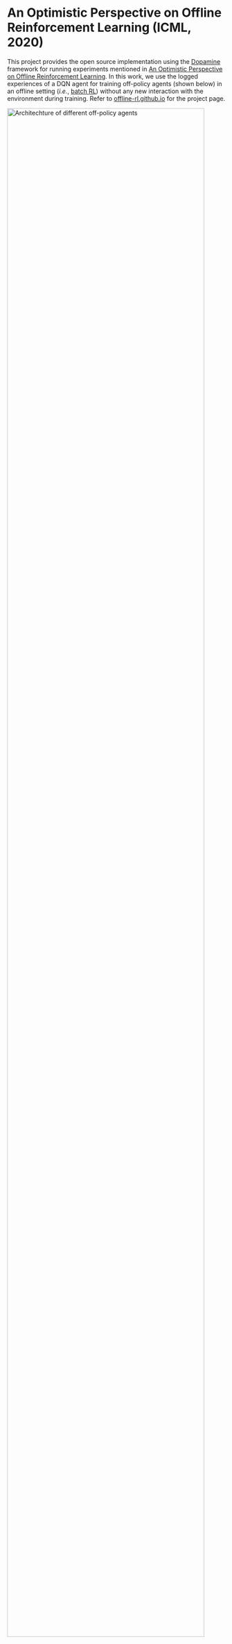 # An Optimistic Perspective on Offline Reinforcement Learning (ICML, 2020)

This project provides the open source implementation using the
[Dopamine][dopamine] framework for running experiments mentioned in [An Optimistic Perspective on Offline Reinforcement Learning][paper].
In this work, we use the logged experiences of a DQN agent for training off-policy
agents (shown below) in an offline setting (*i.e.*, [batch RL][batch_rl]) without any new
interaction with the environment during training. Refer to
[offline-rl.github.io][project_page] for the project page.

<img src="https://i.imgur.com/Ntgcecq.png" width="95%"
     alt="Architechture of different off-policy agents" >

[paper]: https://arxiv.org/pdf/1907.04543.pdf
[dopamine]: https://github.com/google/dopamine

# How to train offline agents on 50M dataset without RAM errors?
Please refer to https://github.com/google-research/batch_rl/issues/10.

## DQN Replay Dataset (Logged DQN data)

The DQN Replay Dataset was collected as follows:
We first train a [DQN][nature_dqn] agent, on all 60 [Atari 2600 games][ale]
with [sticky actions][stochastic_ale] enabled for 200 million frames (standard protocol) and save all of the experience tuples
of *(observation, action, reward, next observation)* (approximately 50 million)
encountered during training.

This logged DQN data can be found in the public [GCP bucket][gcp_bucket]
`gs://atari-replay-datasets` which can be downloaded using [`gsutil`][gsutil].
To install gsutil, follow the instructions [here][gsutil_install].

After installing gsutil, run the command to copy the entire dataset:

```
gsutil -m cp -R gs://atari-replay-datasets/dqn
```

To run the dataset only for a specific Atari 2600 game (*e.g.*, replace `GAME_NAME`
by `Pong` to download the logged DQN replay datasets for the game of Pong),
run the command:

```
gsutil -m cp -R gs://atari-replay-datasets/dqn/[GAME_NAME]
```

This data can be generated by running the online agents using
[`batch_rl/baselines/train.py`](https://github.com/google-research/batch_rl/blob/master/batch_rl/baselines/train.py) for 200 million frames
(standard protocol). Note that the dataset consists of approximately 50 million
experience tuples due to frame skipping (*i.e.*, repeating a selected action for
`k` consecutive frames) of 4. The stickiness parameter is set to 0.25, *i.e.*,
there is 25% chance at every time step that the environment will execute the
agent's previous action again, instead of the agent's new action.

#### Publications using DQN Replay Dataset (please open a pull request for missing entries):
- [Revisiting Fundamentals of Experience Replay](https://arxiv.org/abs/2007.06700) 
- [RL Unplugged: A Suite of Benchmarks for Offline Reinforcement Learning](https://arxiv.org/abs/2006.13888)
- [Conservative Q-Learning for Offline Reinforcement Learning](https://arxiv.org/abs/2006.04779) 
- [Implicit Under-Parameterization Inhibits Data-Efficient Deep Reinforcement Learning](https://arxiv.org/abs/2010.14498) 
- [Acme: A new framework for distributed reinforcement learning](https://arxiv.org/abs/2006.00979) 
- [Regularized Behavior Value Estimation](https://arxiv.org/abs/2103.09575)
- [Online and Offline Reinforcement Learning by Planning with a Learned Model](https://arxiv.org/abs/2104.06294)
- [Representation Matters: Offline Pretraining for Sequential Decision Making](https://arxiv.org/abs/2102.05815)
- [Decision Transformer: Reinforcement Learning via Sequence Modeling](https://arxiv.org/abs/2106.01345)
- [Pretraining Representations for Data-Efficient Reinforcement Learning](https://arxiv.org/abs/2106.04799)



[nature_dqn]: https://www.nature.com/articles/nature14236?wm=book_wap_0005
[gsutil_install]: https://cloud.google.com/storage/docs/gsutil_install#install
[gsutil]: https://cloud.google.com/storage/docs/gsutil
[batch_rl]: http://tgabel.de/cms/fileadmin/user_upload/documents/Lange_Gabel_EtAl_RL-Book-12.pdf
[stochastic_ale]: https://arxiv.org/abs/1709.06009
[ale]: https://github.com/mgbellemare/Arcade-Learning-Environment
[gcp_bucket]: https://console.cloud.google.com/storage/browser/atari-replay-datasets
[project_page]: https://offline-rl.github.io

## Asymptotic Performance of offline agents on Atari-replay dataset

<div>
  <img src="https://i.imgur.com/gAWGgJx.png" width="49%" 
       alt="Number of games where a batch agent outperforms online DQN">
  <img src="https://i.imgur.com/QJiCg37.png" width="49%" 
       alt="Asymptotic Performance of offline agents on DQN data">
</div>

## Installation
Install the dependencies below, based on your operating system, and then
install Dopamine, *e.g*.

```
pip install git+https://github.com/google/dopamine.git
```

Finally, download the source code for batch RL, *e.g.*

```
git clone https://github.com/google-research/batch_rl.git
```

### Ubuntu

If you don't have access to a GPU, then replace `tensorflow-gpu` with
`tensorflow` in the line below (see [Tensorflow
instructions](https://www.tensorflow.org/install/install_linux) for details).

```
sudo apt-get update && sudo apt-get install cmake zlib1g-dev
pip install absl-py atari-py gin-config gym opencv-python tensorflow-gpu
```

### Mac OS X

```
brew install cmake zlib
pip install absl-py atari-py gin-config gym opencv-python tensorflow
```

## Running Tests

Assuming that you have cloned the
[batch_rl](https://github.com/google-research/batch_rl.git) repository,
follow the instructions below to run unit tests.

#### Basic test
You can test whether basic code is working by running the following:

```
cd batch_rl
python -um batch_rl.tests.atari_init_test
```

#### Test for training an agent with fixed replay buffer
To test an agent using a fixed replay buffer, first generate the data for the
Atari 2600 game of `Pong` to `$DATA_DIR`.

```
export DATA_DIR="Insert directory name here"
mkdir -p $DATA_DIR/Pong
gsutil -m cp -R gs://atari-replay-datasets/dqn/Pong/1 $DATA_DIR/Pong
```

Assuming the replay data is present in `$DATA_DIR/Pong/1/replay_logs`, run the `FixedReplayDQNAgent` on `Pong` using the logged DQN data:

```
cd batch_rl
python -um batch_rl.tests.fixed_replay_runner_test \
  --replay_dir=$DATA_DIR/Pong/1
```

## Training batch agents on DQN data

The entry point to the standard Atari 2600 experiment is
[`batch_rl/fixed_replay/train.py`](https://github.com/google-research/batch_rl/blob/master/batch_rl/fixed_replay/train.py).
Run the batch `DQN` agent using the following command:

```
python -um batch_rl.fixed_replay.train \
  --base_dir=/tmp/batch_rl \
  --replay_dir=$DATA_DIR/Pong/1 \
  --gin_files='batch_rl/fixed_replay/configs/dqn.gin'
```

By default, this will kick off an experiment lasting 200 training iterations
(equivalent to experiencing 200 million frames for an online agent).

To get finer-grained information about the process,
you can adjust the experiment parameters in
[`batch_rl/fixed_replay/configs/dqn.gin`](https://github.com/google-research/batch_rl/blob/master/batch_rl/fixed_replay/configs/dqn.gin),
in particular by increasing the `FixedReplayRunner.num_iterations` to see
the asymptotic performance of the batch agents. For example,
run the batch `REM` agent for 800 training iterations on the game of Pong 
using the following command:

```
python -um batch_rl.fixed_replay.train \
  --base_dir=/tmp/batch_rl \
  --replay_dir=$DATA_DIR/Pong/1 \
  --agent_name=multi_head_dqn \
  --gin_files='batch_rl/fixed_replay/configs/rem.gin' \
  --gin_bindings='FixedReplayRunner.num_iterations=1000' \
  --gin_bindings='atari_lib.create_atari_environment.game_name = "Pong"'
```

More generally, since this code is based on Dopamine, it can be
easily configured using the
[gin configuration framework](https://github.com/google/gin-config).


## Dependencies

The code was tested under Ubuntu 16 and uses these packages:

- tensorflow-gpu>=1.13
- absl-py
- atari-py
- gin-config
- opencv-python
- gym
- numpy

The python version upto `3.7.9` has been [reported to work](https://github.com/google-research/batch_rl/issues/21).

Citing
------
If you find this open source release useful, please reference in your paper:

> Agarwal, R., Schuurmans, D. & Norouzi, M.. (2020).
> An Optimistic Perspective on Offline Reinforcement Learning
> *International Conference on Machine Learning (ICML)*.

    @inproceedings{agarwal2020optimistic,
      title={An Optimistic Perspective on Offline Reinforcement Learning},
      author={Agarwal, Rishabh and Schuurmans, Dale and Norouzi, Mohammad},
      journal={International Conference on Machine Learning},
      year={2020}
    }


Note: A previous version of this work was titled "Striving for Simplicity in Off
Policy Deep Reinforcement Learning" and was presented as a contributed talk at
NeurIPS 2019 DRL Workshop.

Disclaimer: This is not an official Google product.

